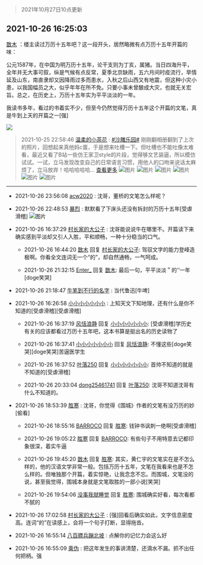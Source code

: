 > 2021年10月27日10点更新
<link rel="stylesheet" href="https://cdn.jsdelivr.net/gh/taotie6/sampleJSON@main/css/photo_show.css">
<meta name="referrer" content="no-referrer" />


 ## 2021-10-26 16:25:03 

 [㪚木](https://www.coolapk.com/feed/30965262?shareKey=YmJjOTE1ZDZkOGI5NjE3N2MzZGE~) ：楼主读过万历十五年吧？这一段开头，居然略微有点万历十五年开篇的味：

公元1587年，在中国为明万历十五年，论干支则为丁亥，属猪。当日四海升平，全年并无大事可叙，纵是气候有点反常，夏季北京缺雨，五六月间时疫流行，旱情延及山东，南直隶却又因降雨过多而患水，入秋之后山西又有地震<!--break-->，但这种小灾小患，以我国幅员之大，似乎年年在所不免。只要小事未曾酿成大灾，也就无关宏旨。总之，在历史上，万历十五年实为平平淡淡的一年。

我读书多年，看过的书着实不少，但至今仍然觉得万历十五年这个开篇的文笔，真是牛到上天的开篇之一[强] 

<div class="album">
<img class="img-item" src="https://image.coolapk.com/feed/2021/1026/16/1081091_2167fca2_6703_1791@1080x634.jpeg" />
</div>

> 2021-10-25 22:58:46 
> [温柔的小茶花](https://www.coolapk.com/feed/30949790?shareKey=ODQ2OTRkN2E0NWMwNjE3N2MzZGE~) : <a class="feed-link-tag" href="/t/沙雕乐园?type=12">#沙雕乐园#</a> 	刚刚翻相册翻到了上次的照片，回想起来真他妈c蛋，于是想来吐槽一下。但吐槽也不能吐像太难看，最近又看了B站一些仿王家卫style的片段，觉得够文艺装逼，所以模仿试试。一试，立马发现改变自己的日常语言习惯，用他人的口吻来说话太麻烦了，立马放弃！哈哈哈哈哈... <a href="">查看更多</a> 
![图片](https://image.coolapk.com/feed/2021/1025/22/844404_cfde2657_3922_4919@375x683.png)
![图片](https://image.coolapk.com/feed/2021/1025/22/844404_409d3b8c_3922_4921@378x393.png)
![图片](https://image.coolapk.com/feed/2021/1025/22/844404_28793eed_3922_4923@371x580.png)
![图片](https://image.coolapk.com/feed/2021/1025/22/844404_8c33a321_3922_4925@370x210.png)
![图片](https://image.coolapk.com/feed/2021/1025/22/844404_f792b7db_3922_4926@326x455.png)
![图片](https://image.coolapk.com/feed/2021/1025/22/844404_6d994ba7_3922_4928@324x531.png)

 ------- 

- 2021-10-26 23:56:08 [acw2020](uid=6251124) : 沈哥，董桥的文笔怎么样呢？ 

- 2021-10-26 22:48:53 [暴烈](uid=3307053) : 默默看了下床头还没有拆封的万历十五年[受虐滑稽] ![图片](https://image.coolapk.com/feed/2021/1026/22/3307053_3ae1db83_9732_7059@3008x2256.jpeg)

- 2021-10-26 16:37:29 [村长家的大公子](uid=685373) : 沈哥能说说牛在哪里不。开篇读下来确实感到平淡却又引人入胜，平和顺畅，一种十分稳当的口气。 

    - 2021-10-26 16:44:20 [㪚木](uid=1081091) 回复 [村长家的大公子](uid=685373): 驾驭文字的能力登峰造极啊。你看全文连词无一个“的”，却自然通畅，一气呵成。 

    - 2021-10-26 21:32:15 [Enter_](uid=1275343) 回复 [㪚木](uid=1081091): 最后一句，平平淡淡＂的‘’一年[doge笑哭] 

- 2021-10-26 21:18:47 [牛笔到不行的名字](uid=2374460) : 当代鲁迅[牛啤] 

- 2021-10-26 16:26:58 [小小小小小小小](uid=3014404) : 上知天文下知地理，还有什么是你不知道的[受虐滑稽][受虐滑稽] 

    - 2021-10-26 16:37:19 [风恬浪静](uid=2415886) 回复 [小小小小小小小](uid=3014404): [受虐滑稽]学历史有关的应该都看过万历十五年吧，这本书算是挺出名的历史读物了 

    - 2021-10-26 16:37:41 [小小小小小小小](uid=3014404) 回复 [风恬浪静](uid=2415886): 不懂这些[doge笑哭][doge笑哭]苦逼医学生 

    - 2021-10-26 16:37:52 [叶落250](uid=3714279) 回复 [小小小小小小小](uid=3014404): 首帅不知道的就是不知道的[受虐滑稽] 

    - 2021-10-26 20:33:04 [dong25461741](uid=1268657) 回复 [叶落250](uid=3714279): 沈哥不知道沈哥有什么不知道的。 

- 2021-10-26 18:53:39 [胜寒](uid=621479) : 沈哥，你觉得《围城》作者的文笔有没万历的妙[偷看] 

    - 2021-10-26 18:55:16 [BARROCO](uid=838399) 回复 [胜寒](uid=621479): 钱钟书讽刺一绝啊[受虐滑稽] 

    - 2021-10-26 19:05:22 [胜寒](uid=621479) 回复 [BARROCO](uid=838399): 有些句子不用特意去记都印象很深，着实牛逼 

    - 2021-10-26 19:45:20 [㪚木](uid=1081091) 回复 [胜寒](uid=621479): 其实，黄仁宇的文笔实在是不怎么样的，他的汉语文学非常一般。包括万历十五年，文笔在我看来也是不怎么样的。但唯独那个开篇，着实惊艳，让我念念不忘。而围城，文笔没的说，甚至我觉得，围城本身就是文笔取胜的一部小说[笑哭] 

    - 2021-10-26 19:54:06 [没事我就睡觉](uid=794606) 回复 [胜寒](uid=621479): 围城确实好看，每次看都不腻的 

- 2021-10-26 17:02:58 [村长家的大公子](uid=685373) : [强]回看后确实如此，文字信息密度高。连词“的”在读感上，会将一个句子打断，显得拖沓。 

- 2021-10-26 16:55:14 [八百膘兵蹦北坡](uid=1105274) : 点解你的记忆力会这么好 

- 2021-10-26 16:55:09 [乘伪](uid=3843637) : 把这年发生的事讲清楚，还滴水不漏。抓不出任何把柄。强 

